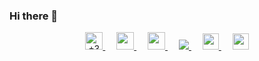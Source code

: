 ### Hi there 👋

<p align="center">
  <a href="tel:+380673999850">   
    <img src="https://img.icons8.com/android/24/000000/phone.png" alt="+380673999850" width="28px"/>
  </a>
  &emsp;
  <a href="https://www.facebook.com/smusev">
    <img src="https://img.icons8.com/ios-glyphs/24/000000/facebook-new.png" width="28px"/>
  </a>
  &emsp;
  <a href= "https://instagram.com/smusev">
    <img src="https://img.icons8.com/ios-glyphs/256/000000/instagram-new.svg" width="28px"/>
  </a>
  &emsp;
  <a href="http://t.me/smusev">
    <img src="https://img.icons8.com/ios-filled/26/000000/sent.png"/>  
  </a>
  &emsp;
  <a href="https://www.linkedin.com/in/smusev/">
    <img src="https://img.icons8.com/ios-filled/256/000000/linkedin.svg" width="26px"/>
  </a>
  &emsp;
  <a href="https://twitter.com/smusev">
    <img src="https://img.icons8.com/ios-filled/256/000000/twitter.svg" width="26px"/>
  </a>
  <br><br>
</p>


<!--
**smusev/smusev** is a ✨ _special_ ✨ repository because its `README.md` (this file) appears on your GitHub profile.

Here are some ideas to get you started:

- 🔭 I’m currently working on ...
- 🌱 I’m currently learning ...
- 👯 I’m looking to collaborate on ...
- 🤔 I’m looking for help with ...
- 💬 Ask me about ...
- 📫 How to reach me: ...
- 😄 Pronouns: ...
- ⚡ Fun fact: ...
-->
